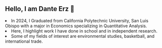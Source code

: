 ## Hello, I am Dante Erz 👋

<li>In 2024, I Graduated from California Polytechnic University, San Luis Obispo with a major in Economics specializing in Quantitative Analysis.
<li> Here, I highlight work I have done in school and in independent research.
<li>Some of my fields of interest are environmental studies, basketball, and international trade.

